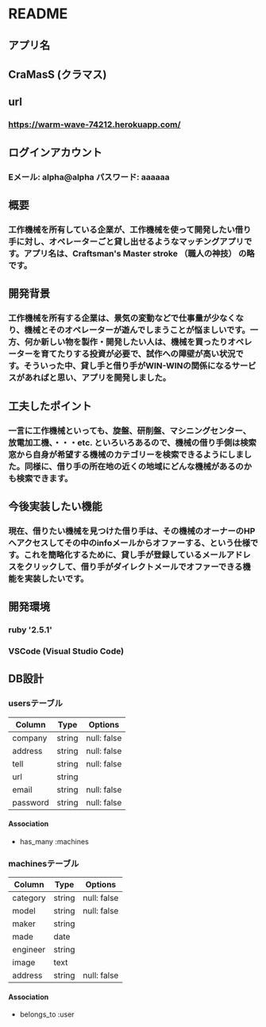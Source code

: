 # README


## アプリ名
  ## CraMasS (クラマス)

## url
  ### https://warm-wave-74212.herokuapp.com/

## ログインアカウント
  ### Eメール: alpha@alpha  パスワード: aaaaaa

## 概要
  ### 工作機械を所有している企業が、工作機械を使って開発したい借り手に対し、オペレーターごと貸し出せるようなマッチングアプリです。アプリ名は、Craftsman's Master stroke （職人の神技） の略です。

## 開発背景
  ### 工作機械を所有する企業は、景気の変動などで仕事量が少なくなり、機械とそのオペレーターが遊んでしまうことが悩ましいです。一方、何か新しい物を製作・開発したい人は、機械を買ったりオペレーターを育てたりする投資が必要で、試作への障壁が高い状況です。そういった中、貸し手と借り手がWIN-WINの関係になるサービスがあればと思い、アプリを開発しました。

## 工夫したポイント
  ### 一言に工作機械といっても、旋盤、研削盤、マシニングセンター、放電加工機、・・・etc. といろいろあるので、機械の借り手側は検索窓から自身が希望する機械のカテゴリーを検索できるようにしました。同様に、借り手の所在地の近くの地域にどんな機械があるのかも検索できます。

## 今後実装したい機能
  ### 現在、借りたい機械を見つけた借り手は、その機械のオーナーのHPへアクセスしてその中のinfoメールからオファーする、という仕様です。これを簡略化するために、貸し手が登録しているメールアドレスをクリックして、借り手がダイレクトメールでオファーできる機能を実装したいです。

## 開発環境
  ### ruby '2.5.1'
  ### VSCode (Visual Studio Code)

## DB設計

 ### usersテーブル

|Column|Type|Options|
|------|----|-------|
|company|string|null: false|
|address|string|null: false|
|tell|string|null: false|
|url|string||
|email|string|null: false|
|password|string|null: false|
#### Association
- has_many :machines

### machinesテーブル

|Column|Type|Options|
|------|----|-------|
|category|string|null: false|
|model|string|null: false|
|maker|string||
|made|date||
|engineer|string||
|image|text||
|address|string|null: false|
#### Association
- belongs_to :user